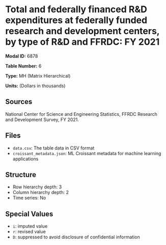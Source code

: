 # Total and federally financed R&D expenditures at federally funded research and development centers, by type of R&D and FFRDC: FY 2021

**Modal ID:** 6878

**Table Number:** 6

**Type:** MH (Matrix Hierarchical)

**Units:** (Dollars in thousands)

## Sources

National Center for Science and Engineering Statistics, FFRDC Research and Development Survey, FY 2021.

## Files

- `data.csv`: The table data in CSV format
- `croissant_metadata.json`: ML Croissant metadata for machine learning applications

## Structure

- Row hierarchy depth: 3
- Column hierarchy depth: 2
- Time series: No

## Special Values

- `i`: imputed value
- `r`: revised value
- `D`: suppressed to avoid disclosure of confidential information
